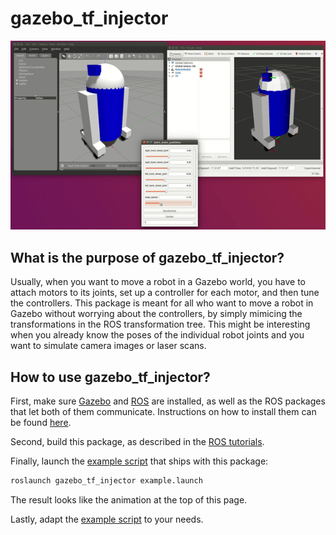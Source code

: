 # gazebo_tf_injector

![gazebo_tf_injector logo](gazebo_tf_injector.gif)

## What is the purpose of gazebo_tf_injector?

Usually, when you want to move a robot in a Gazebo world, you have to attach motors to its joints, set up a controller for each motor, and then tune the controllers.
This package is meant for all who want to move a robot in Gazebo without worrying about the controllers, by simply mimicing the transformations in the ROS transformation tree.
This might be interesting when you already know the poses of the individual robot joints and you want to simulate camera images or laser scans.

## How to use gazebo_tf_injector?

First, make sure [Gazebo](http://gazebosim.org/) and [ROS](http://www.ros.org/)
are installed, as well as the ROS packages that let both of them communicate.
Instructions on how to install them can be found
[here](http://gazebosim.org/tutorials?tut=ros_installing).

Second, build this package, as described in the [ROS tutorials](http://wiki.ros.org/ROS/Tutorials/BuildingPackages).

Finally, launch the [example script](launch/example.launch) that ships with this package:
```bash
roslaunch gazebo_tf_injector example.launch
```

The result looks like the animation at the top of this page.

Lastly, adapt the [example script](launch/example.launch) to your needs.
